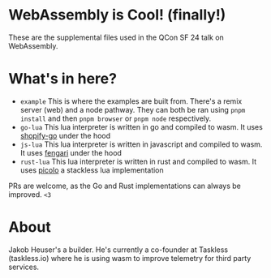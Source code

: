 # WebAssembly is Cool! (finally!)

These are the supplemental files used in the QCon SF 24 talk on WebAssembly.

# What's in here?

* `example` This is where the examples are built from. There's a remix server (web) and a node pathway. They can both be ran using `pnpm install` and then `pnpm browser` or `pnpm node` respectively.
* `go-lua` This lua interpreter is written in go and compiled to wasm. It uses [shopify-go]() under the hood
* `js-lua` This lua interpreter is written in javascript and compiled to wasm. It uses [fengari]() under the hood
* `rust-lua` This lua interpreter is written in rust and compiled to wasm. It uses [picolo]() a stackless lua implementation

PRs are welcome, as the Go and Rust implementations can always be improved. `<3`

# About

Jakob Heuser's a builder. He's currently a co-founder at Taskless (taskless.io) where he is using wasm to improve telemetry for third party services.